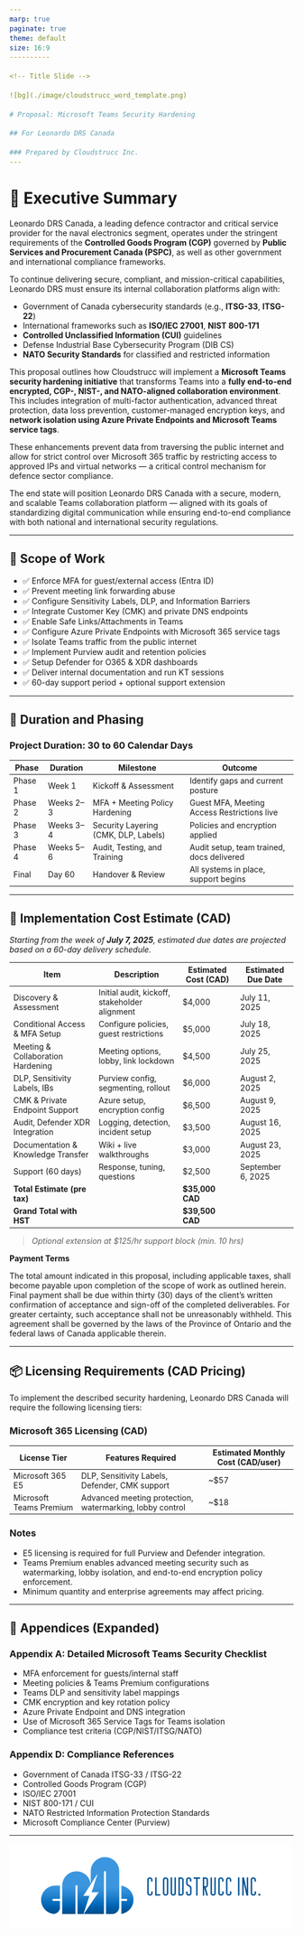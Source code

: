 ```yaml
---
marp: true
paginate: true
theme: default
size: 16:9
----------

<!-- Title Slide -->

![bg](./image/cloudstrucc_word_template.png)

# Proposal: Microsoft Teams Security Hardening

## For Leonardo DRS Canada

### Prepared by Cloudstrucc Inc.
---
```

# 🧭 Executive Summary

Leonardo DRS Canada, a leading defence contractor and critical service provider for the naval electronics segment, operates under the stringent requirements of the **Controlled Goods Program (CGP)** governed by **Public Services and Procurement Canada (PSPC)**, as well as other government and international compliance frameworks.

To continue delivering secure, compliant, and mission-critical capabilities, Leonardo DRS must ensure its internal collaboration platforms align with:

* Government of Canada cybersecurity standards (e.g., **ITSG-33**, **ITSG-22**)
* International frameworks such as **ISO/IEC 27001**, **NIST 800-171**
* **Controlled Unclassified Information (CUI)** guidelines
* Defense Industrial Base Cybersecurity Program (DIB CS)
* **NATO Security Standards** for classified and restricted information

This proposal outlines how Cloudstrucc will implement a **Microsoft Teams security hardening initiative** that transforms Teams into a **fully end-to-end encrypted, CGP-, NIST-, and NATO-aligned collaboration environment**. This includes integration of multi-factor authentication, advanced threat protection, data loss prevention, customer-managed encryption keys, and **network isolation using Azure Private Endpoints and Microsoft Teams service tags**.

These enhancements prevent data from traversing the public internet and allow for strict control over Microsoft 365 traffic by restricting access to approved IPs and virtual networks — a critical control mechanism for defence sector compliance.

The end state will position Leonardo DRS Canada with a secure, modern, and scalable Teams collaboration platform — aligned with its goals of standardizing digital communication while ensuring end-to-end compliance with both national and international security regulations.

---

## 🔐 Scope of Work

* ✅ Enforce MFA for guest/external access (Entra ID)
* ✅ Prevent meeting link forwarding abuse
* ✅ Configure Sensitivity Labels, DLP, and Information Barriers
* ✅ Integrate Customer Key (CMK) and private DNS endpoints
* ✅ Enable Safe Links/Attachments in Teams
* ✅ Configure Azure Private Endpoints with Microsoft 365 service tags
* ✅ Isolate Teams traffic from the public internet
* ✅ Implement Purview audit and retention policies
* ✅ Setup Defender for O365 & XDR dashboards
* ✅ Deliver internal documentation and run KT sessions
* ✅ 60-day support period + optional support extension

---

## 📅 Duration and Phasing

### Project Duration: **30 to 60 Calendar Days**

| Phase   | Duration   | Milestone                            | Outcome                                     |
| ------- | ---------- | ------------------------------------ | ------------------------------------------- |
| Phase 1 | Week 1     | Kickoff & Assessment                 | Identify gaps and current posture           |
| Phase 2 | Weeks 2–3 | MFA + Meeting Policy Hardening       | Guest MFA, Meeting Access Restrictions live |
| Phase 3 | Weeks 3–4 | Security Layering (CMK, DLP, Labels) | Policies and encryption applied             |
| Phase 4 | Weeks 5–6 | Audit, Testing, and Training         | Audit setup, team trained, docs delivered   |
| Final   | Day 60     | Handover & Review                    | All systems in place, support begins        |

---

## 💸 Implementation Cost Estimate (CAD)

*Starting from the week of **July 7, 2025**, estimated due dates are projected based on a 60-day delivery schedule.*

| Item                               | Description                                   | Estimated Cost (CAD)   | Estimated Due Date |
| ---------------------------------- | --------------------------------------------- | ---------------------- | ------------------ |
| Discovery & Assessment             | Initial audit, kickoff, stakeholder alignment | \$4,000                | July 11, 2025      |
| Conditional Access & MFA Setup     | Configure policies, guest restrictions        | \$5,000                | July 18, 2025      |
| Meeting & Collaboration Hardening  | Meeting options, lobby, link lockdown         | \$4,500                | July 25, 2025      |
| DLP, Sensitivity Labels, IBs       | Purview config, segmenting, rollout           | \$6,000                | August 2, 2025     |
| CMK & Private Endpoint Support     | Azure setup, encryption config                | \$6,500                | August 9, 2025     |
| Audit, Defender XDR Integration    | Logging, detection, incident setup            | \$3,500                | August 16, 2025    |
| Documentation & Knowledge Transfer | Wiki + live walkthroughs                      | \$3,000                | August 23, 2025    |
| Support (60 days)                  | Response, tuning, questions                   | \$2,500                | September 6, 2025  |
| **Total Estimate (pre tax)**           |                                               | **\$35,000 CAD** |                    |
| **Grand Total with HST**           |                                               | **\$39,500 CAD** |                    |

> *Optional extension at \$125/hr support block (min. 10 hrs)*

**Payment Terms**

The total amount indicated in this proposal, including applicable taxes, shall become payable upon completion of the scope of work as outlined herein. Final payment shall be due within thirty (30) days of the client’s written confirmation of acceptance and sign-off of the completed deliverables. For greater certainty, such acceptance shall not be unreasonably withheld. This agreement shall be governed by the laws of the Province of Ontario and the federal laws of Canada applicable therein.

---

## 📦 Licensing Requirements (CAD Pricing)

To implement the described security hardening, Leonardo DRS Canada will require the following licensing tiers:

### Microsoft 365 Licensing (CAD)

| License Tier            | Features Required                                        | Estimated Monthly Cost (CAD/user) |
| ----------------------- | -------------------------------------------------------- | --------------------------------- |
| Microsoft 365 E5        | DLP, Sensitivity Labels, Defender, CMK support           | \~\$57                            |
| Microsoft Teams Premium | Advanced meeting protection, watermarking, lobby control | \~\$18                            |

### Notes

* E5 licensing is required for full Purview and Defender integration.
* Teams Premium enables advanced meeting security such as watermarking, lobby isolation, and end-to-end encryption policy enforcement.
* Minimum quantity and enterprise agreements may affect pricing.

---

## 📄 Appendices (Expanded)

### Appendix A: Detailed Microsoft Teams Security Checklist

* MFA enforcement for guests/internal staff
* Meeting policies & Teams Premium configurations
* Teams DLP and sensitivity label mappings
* CMK encryption and key rotation policy
* Azure Private Endpoint and DNS integration
* Use of Microsoft 365 Service Tags for Teams isolation
* Compliance test criteria (CGP/NIST/ITSG/NATO)

### Appendix D: Compliance References

* Government of Canada ITSG-33 / ITSG-22
* Controlled Goods Program (CGP)
* ISO/IEC 27001
* NIST 800-171 / CUI
* NATO Restricted Information Protection Standards
* Microsoft Compliance Center (Purview)

---

![bg right:50%](./image/cloudstrucc_sig_transbg.png)
